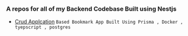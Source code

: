 ### A repos for all of my Backend Codebase Built using Nestjs

- [Crud Applcation](/crudapp) `Based Bookmark App Built Using Prisma , Docker , tyepscript , postgres`
